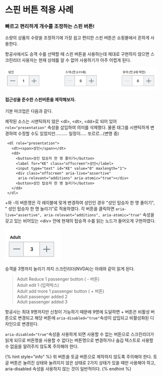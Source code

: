 # 스핀 버튼 적용 사례

### 빠르고 편리하게 개수를 조정하는 스핀 버튼!

소량의 상품의 수량을 조정하기에 가장 쉽고 편리한 스핀 버튼은 쇼핑몰에서 흔하게 사용한다. 

항공사에서도 승객 수를 선택할 때 스핀 버튼을 사용하는데 제대로 구현하지 않으면 스크린리더 사용자는 현재 상태를 알 수 없어 사용하기가 아주 어렵게 된다. 

![](../../.gitbook/assets/image%20%2858%29.png)

#### 접근성을 준수한 스핀버튼을 제작해보자.

기본 마크업은 다음과 같다.

제작된 소스는 시맨틱하지 않은 &lt;dl&gt;, &lt;dt&gt;, &lt;dd&gt;로 되어 있어 `role="presentation"` 속성을 삽입하여 의미를 삭제했다. 물론 태그를 시맨틱하게 변경하여 수정할 수도 있었지만.......... 일정이..... 또르르...\(변명 중\)

```markup
 <dl role="presentation">
   <dt><span>성인</span></dt>
   <dd>
     <button>성인 탑승자 한 명 줄이기</button>       
     <label for="KE" class="offscreen">성인</label>
     <input type="text" id="KE" value="0" maxlength="1">        
     <div class="offscreen" aria-live="assertive" 
      aria-relevant="additions" aria-atomic="true"></div>        
     <button>성인 탑승자 한 명 늘리기</button>    
   </dd>
 </dl>          
```

+와 -의 버튼명은 각 레이블에 맞게 변경하여 성인인 경우 "성인 탑승자 한 명 줄이기", " 성인 탑승자 한 명 늘리기"로 적용하였다. 각 버튼을 클릭하면 `aria-live="assertive", aria-relevant="additions", aria-atomic="true"` 속성을 갖고 있는 비어있는 &lt;div&gt; 안에 현재의 탑승객 수를 읽는 노드가 들어오게 구현하였다.

![](../../.gitbook/assets/image%20%2822%29.png)

승객을 3명까지 늘리기 까지 스크린리더\(NVDA\)는 아래와 같이 읽게 된다.

> Adult Reduce 1 passenger button \( - 버튼\)  
> Adult edit 1 \(입력박스\)  
> Adult add more 1 passenger button \( + 버튼\)  
> Adult passenger added 2  
> Adult passenger added 3

항공사는 최대 9명까지만 신청이 가능하기 때문에 9명에 도달하면 + 버튼은 비활성 버튼으로 변경되고 해당 버튼에 `aria-disabled="true"`속성이 삽입되고 비활성화된 디자인으로 변경된다.

`aria-disabled="true"`속성을 사용하게 되면 사용할 수 없는 버튼으로 스크린리더가 읽게 되므로 버튼명을 사용할 수 없다는 버튼명으로 변경하거나 숨김 텍스트로 사용할 수 없음을 알려주지 않도록 주의해야 한다.

{% hint style="info" %}
위 버튼을 토글 버튼으로 제작하지 않도록 주의해야 한다. 토글 버튼은 눌려진 상태와 눌려지지 않은 상태로 2가지 상태가 있을 때만 사용해야 하고, aria-disabled 속성을 사용하지 않는 것이 일반적이다. 
{% endhint %}

